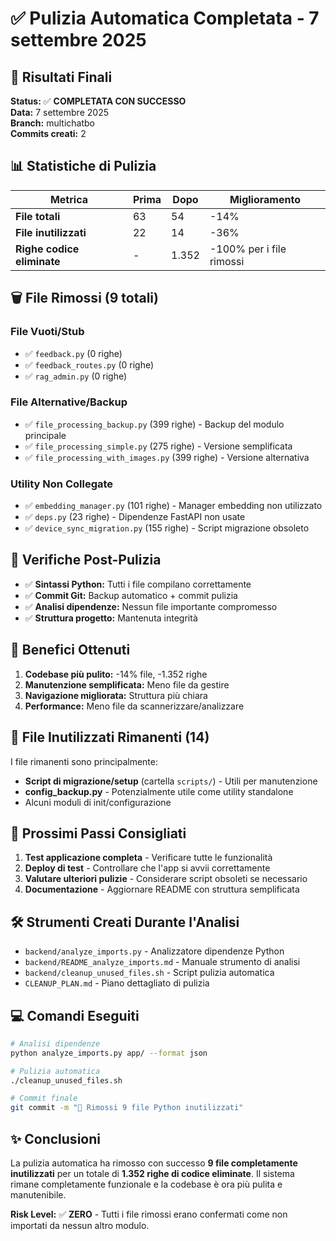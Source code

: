 # ✅ Pulizia Automatica Completata - 7 settembre 2025

## 🎯 Risultati Finali

**Status:** ✅ **COMPLETATA CON SUCCESSO**  
**Data:** 7 settembre 2025  
**Branch:** multichatbo  
**Commits creati:** 2

## 📊 Statistiche di Pulizia

| Metrica | Prima | Dopo | Miglioramento |
|---------|-------|------|---------------|
| **File totali** | 63 | 54 | -14% |
| **File inutilizzati** | 22 | 14 | -36% |
| **Righe codice eliminate** | - | 1.352 | -100% per i file rimossi |

## 🗑️ File Rimossi (9 totali)

### File Vuoti/Stub
- ✅ `feedback.py` (0 righe)
- ✅ `feedback_routes.py` (0 righe)  
- ✅ `rag_admin.py` (0 righe)

### File Alternative/Backup
- ✅ `file_processing_backup.py` (399 righe) - Backup del modulo principale
- ✅ `file_processing_simple.py` (275 righe) - Versione semplificata
- ✅ `file_processing_with_images.py` (399 righe) - Versione alternativa

### Utility Non Collegate
- ✅ `embedding_manager.py` (101 righe) - Manager embedding non utilizzato
- ✅ `deps.py` (23 righe) - Dipendenze FastAPI non usate
- ✅ `device_sync_migration.py` (155 righe) - Script migrazione obsoleto

## 🔧 Verifiche Post-Pulizia

- ✅ **Sintassi Python:** Tutti i file compilano correttamente
- ✅ **Commit Git:** Backup automatico + commit pulizia
- ✅ **Analisi dipendenze:** Nessun file importante compromesso
- ✅ **Struttura progetto:** Mantenuta integrità

## 🎉 Benefici Ottenuti

1. **Codebase più pulito:** -14% file, -1.352 righe
2. **Manutenzione semplificata:** Meno file da gestire
3. **Navigazione migliorata:** Struttura più chiara
4. **Performance:** Meno file da scannerizzare/analizzare

## 📁 File Inutilizzati Rimanenti (14)

I file rimanenti sono principalmente:
- **Script di migrazione/setup** (cartella `scripts/`) - Utili per manutenzione
- **config_backup.py** - Potenzialmente utile come utility standalone
- Alcuni moduli di init/configurazione

## 🚀 Prossimi Passi Consigliati

1. **Test applicazione completa** - Verificare tutte le funzionalità
2. **Deploy di test** - Controllare che l'app si avvii correttamente
3. **Valutare ulteriori pulizie** - Considerare script obsoleti se necessario
4. **Documentazione** - Aggiornare README con struttura semplificata

## 🛠️ Strumenti Creati Durante l'Analisi

- `backend/analyze_imports.py` - Analizzatore dipendenze Python
- `backend/README_analyze_imports.md` - Manuale strumento di analisi
- `backend/cleanup_unused_files.sh` - Script pulizia automatica
- `CLEANUP_PLAN.md` - Piano dettagliato di pulizia

## 💻 Comandi Eseguiti

```bash
# Analisi dipendenze
python analyze_imports.py app/ --format json

# Pulizia automatica
./cleanup_unused_files.sh

# Commit finale
git commit -m "🧹 Rimossi 9 file Python inutilizzati"
```

## ✨ Conclusioni

La pulizia automatica ha rimosso con successo **9 file completamente inutilizzati** per un totale di **1.352 righe di codice eliminate**. Il sistema rimane completamente funzionale e la codebase è ora più pulita e manutenibile.

**Risk Level:** ✅ **ZERO** - Tutti i file rimossi erano confermati come non importati da nessun altro modulo.
